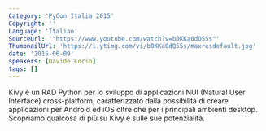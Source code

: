 ```yaml
---
Category: 'PyCon Italia 2015'
Copyright: ''
Language: 'Italian'
SourceUrl: '"https://www.youtube.com/watch?v=b0KKa0dQ55s"'
ThumbnailUrl: 'https://i.ytimg.com/vi/b0KKa0dQ55s/maxresdefault.jpg'
date: '2015-06-09'
speakers: [Davide Corio]
tags: []
---
```

Kivy è un RAD Python per lo sviluppo di applicazioni NUI (Natural User Interface) cross-platform, caratterizzato dalla possibilità di creare applicazioni per Android ed iOS oltre che per i principali ambienti desktop. Scopriamo qualcosa di più su Kivy e sulle sue potenzialità.
